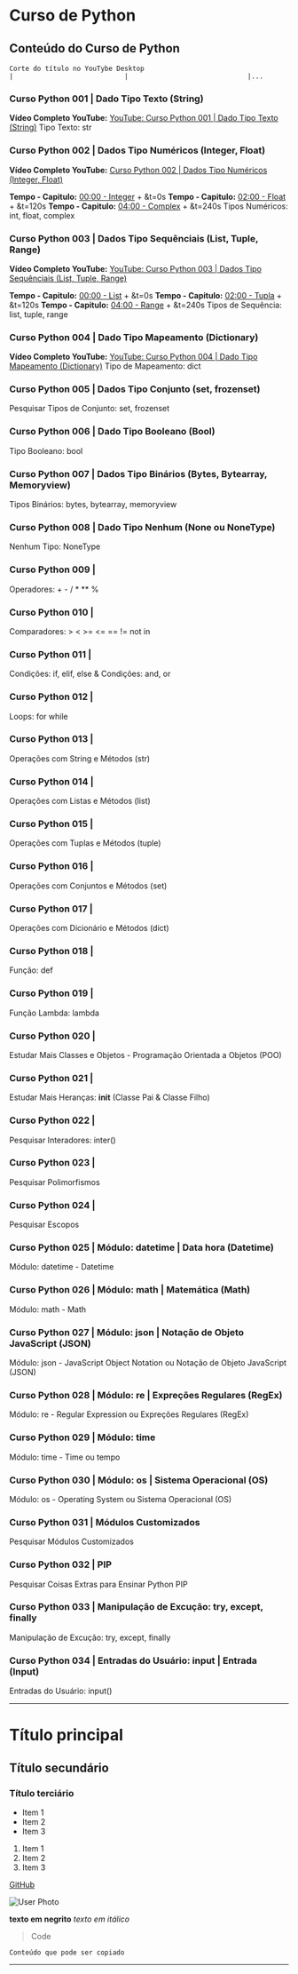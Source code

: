 # Curso de Python

## Conteúdo do Curso de Python

    Corte do título no YouTybe Desktop
    |                            |                              |...
### Curso Python 001 | Dado Tipo Texto (String)

**Vídeo Completo YouTube:** [YouTube: Curso Python 001 | Dado Tipo Texto (String)](https://github.com/Leonardo-Nunes-Armelim)
Tipo Texto: str

### Curso Python 002 | Dados Tipo Numéricos (Integer, Float)

**Vídeo Completo YouTube:**  [Curso Python 002 | Dados Tipo Numéricos (Integer, Float)](https://github.com/Leonardo-Nunes-Armelim)

**Tempo - Capitulo:** [00:00 - Integer](https://github.com/Leonardo-Nunes-Armelim) + &t=0s
**Tempo - Capitulo:** [02:00 - Float](https://github.com/Leonardo-Nunes-Armelim) + &t=120s
**Tempo - Capitulo:** [04:00 - Complex](https://github.com/Leonardo-Nunes-Armelim) + &t=240s
Tipos Numéricos: int, float, complex

### Curso Python 003 | Dados Tipo Sequênciais (List, Tuple, Range)

**Vídeo Completo YouTube:** [YouTube: Curso Python 003 | Dados Tipo Sequênciais (List, Tuple, Range)](https://github.com/Leonardo-Nunes-Armelim)

**Tempo - Capitulo:** [00:00 - List](https://github.com/Leonardo-Nunes-Armelim) + &t=0s
**Tempo - Capitulo:** [02:00 - Tupla](https://github.com/Leonardo-Nunes-Armelim) + &t=120s
**Tempo - Capitulo:** [04:00 - Range](https://github.com/Leonardo-Nunes-Armelim) + &t=240s
Tipos de Sequência: list, tuple, range

### Curso Python 004 | Dado Tipo Mapeamento (Dictionary)

**Vídeo Completo YouTube:** [YouTube: Curso Python 004 | Dado Tipo Mapeamento (Dictionary)](https://github.com/Leonardo-Nunes-Armelim)
Tipo de Mapeamento: dict

### Curso Python 005 | Dados Tipo Conjunto (set, frozenset)
Pesquisar
Tipos de Conjunto: set, frozenset

### Curso Python 006 | Dado Tipo Booleano (Bool)
Tipo Booleano: bool

### Curso Python 007 | Dados Tipo Binários (Bytes, Bytearray, Memoryview)
Tipos Binários: bytes, bytearray, memoryview

### Curso Python 008 | Dado Tipo Nenhum (None ou NoneType)
Nenhum Tipo: NoneType

### Curso Python 009 |
Operadores: + - / * ** %

### Curso Python 010 |
Comparadores: > < >= <= == != not in

### Curso Python 011 |
Condições: if, elif, else & Condições: and, or

### Curso Python 012 |
Loops: for while

### Curso Python 013 |
Operações com String e Métodos (str)

### Curso Python 014 |
Operações com Listas e Métodos (list)

### Curso Python 015 |
Operações com Tuplas e Métodos (tuple)

### Curso Python 016 |
Operações com Conjuntos e Métodos (set)

### Curso Python 017 |
Operações com Dicionário e Métodos (dict)

### Curso Python 018 |
Função: def

### Curso Python 019 |
Função Lambda: lambda

### Curso Python 020 |
Estudar Mais
Classes e Objetos - Programação Orientada a Objetos (POO)

### Curso Python 021 |
Estudar Mais
Heranças: __init__ (Classe Pai & Classe Filho)

### Curso Python 022 |
Pesquisar
Interadores: inter()

### Curso Python 023 |
Pesquisar
Polimorfismos

### Curso Python 024 |
Pesquisar
Escopos

### Curso Python 025 | Módulo: datetime | Data hora (Datetime)
Módulo: datetime - Datetime

### Curso Python 026 | Módulo: math | Matemática (Math)
Módulo: math - Math

### Curso Python 027 | Módulo: json | Notação de Objeto JavaScript (JSON)
Módulo: json - JavaScript Object Notation ou Notação de Objeto JavaScript (JSON)

### Curso Python 028 | Módulo: re | Expreções Regulares (RegEx)
Módulo: re - Regular Expression ou Expreções Regulares (RegEx)

### Curso Python 029 | Módulo: time
Módulo: time - Time ou tempo

### Curso Python 030 | Módulo: os | Sistema Operacional (OS)
Módulo: os - Operating System ou Sistema Operacional (OS)

### Curso Python 031 | Módulos Customizados
Pesquisar
Módulos Customizados

### Curso Python 032 | PIP
Pesquisar Coisas Extras para Ensinar
Python PIP

### Curso Python 033 | Manipulação de Excução: try, except, finally
Manipulação de Excução: try, except, finally

### Curso Python 034 | Entradas do Usuário: input | Entrada (Input)
Entradas do Usuário: input()



----------------------------------------------------------------------------------------------------

# Título principal
## Título secundário
### Título terciário

- Item 1
- Item 2
- Item 3

1. Item 1
2. Item 2
3. Item 3

[GitHub](https://github.com/Leonardo-Nunes-Armelim)

![User Photo](https://avatars.githubusercontent.com/u/57201164?v=4)

**texto em negrito**
*texto em itálico*

> Code

    Conteúdo que pode ser copiado

----------------------------------------------------------------------------------------------------